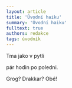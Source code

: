 ```yaml
---
layout: article
title: 'Úvodní haiku'
summary: 'Úvodní haiku'
fulltext: true
authors: redakce
tags: úvodník
---
```


Tma jako v pytli

pár hodin po poledni.

Grog? Drakkar? Obé!
